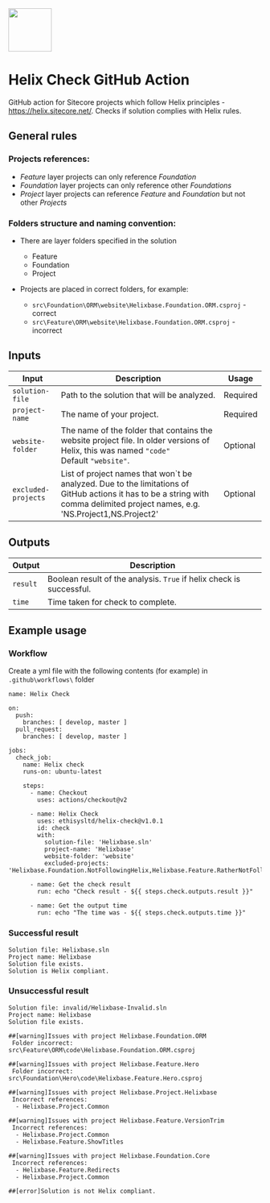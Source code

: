 <img src="https://ethisys.co.uk/wp-content/uploads/2020/07/Helix-Check-Original-on-Transparent.png" height="86px" />

# Helix Check GitHub Action
GitHub action for Sitecore projects which follow Helix principles - https://helix.sitecore.net/. Checks if solution complies with Helix rules.

## General rules

### Projects references:

- _Feature_ layer projects can only reference _Foundation_
- _Foundation_ layer projects can only reference other _Foundations_
- _Project_ layer projects can reference _Feature_ and _Foundation_ but not other _Projects_

### Folders structure and naming convention:

- There are layer folders specified in the solution
  - Feature
  - Foundation
  - Project

- Projects are placed in correct folders, for example:
  - `src\Foundation\ORM\website\Helixbase.Foundation.ORM.csproj` - correct
  - `src\Feature\ORM\website\Helixbase.Foundation.ORM.csproj` - incorrect


## Inputs

| Input  | Description | Usage |
| ---                 |  ---   |   ---   |
| `solution-file`     | Path to the solution that will be analyzed.  | Required |
| `project-name`      | The name of your project. | Required |
| `website-folder`    | The name of the folder that contains the website project file. In older versions of Helix, this was named `"code"` <br/> Default `"website"`. | Optional |
| `excluded-projects` | List of project names that won`t be analyzed. Due to the limitations of GitHub actions it has to be a string with comma delimited project names, e.g. 'NS.Project1,NS.Project2' | Optional |

## Outputs

| Output  | Description | 
| ---       |     ---   | 
| `result`  | Boolean result of the analysis. `True` if helix check is successful. |
| `time`    | Time taken for check to complete. |

## Example usage

### Workflow
Create a yml file with the following contents (for example) in `.github\workflows\` folder

```
name: Helix Check

on:
  push:
    branches: [ develop, master ]
  pull_request:
    branches: [ develop, master ]

jobs:
  check_job:
    name: Helix check
    runs-on: ubuntu-latest

    steps:
      - name: Checkout
        uses: actions/checkout@v2

      - name: Helix Check
        uses: ethisysltd/helix-check@v1.0.1
        id: check
        with:
          solution-file: 'Helixbase.sln'
          project-name: 'Helixbase'
          website-folder: 'website'
          excluded-projects: 'Helixbase.Foundation.NotFollowingHelix,Helixbase.Feature.RatherNotFollowingHelix'
      
      - name: Get the check result
        run: echo "Check result - ${{ steps.check.outputs.result }}"
      
      - name: Get the output time
        run: echo "The time was - ${{ steps.check.outputs.time }}"
```

### Successful result
```
Solution file: Helixbase.sln
Project name: Helixbase
Solution file exists.
Solution is Helix compliant.
```

### Unsuccessful result
```
Solution file: invalid/Helixbase-Invalid.sln
Project name: Helixbase
Solution file exists.

##[warning]Issues with project Helixbase.Foundation.ORM
 Folder incorrect: src\Feature\ORM\code\Helixbase.Foundation.ORM.csproj

##[warning]Issues with project Helixbase.Feature.Hero
 Folder incorrect: src\Foundation\Hero\code\Helixbase.Feature.Hero.csproj

##[warning]Issues with project Helixbase.Project.Helixbase
 Incorrect references:
  - Helixbase.Project.Common

##[warning]Issues with project Helixbase.Feature.VersionTrim
 Incorrect references:
  - Helixbase.Project.Common
  - Helixbase.Feature.ShowTitles

##[warning]Issues with project Helixbase.Foundation.Core
 Incorrect references:
  - Helixbase.Feature.Redirects
  - Helixbase.Project.Common

##[error]Solution is not Helix compliant.
```
